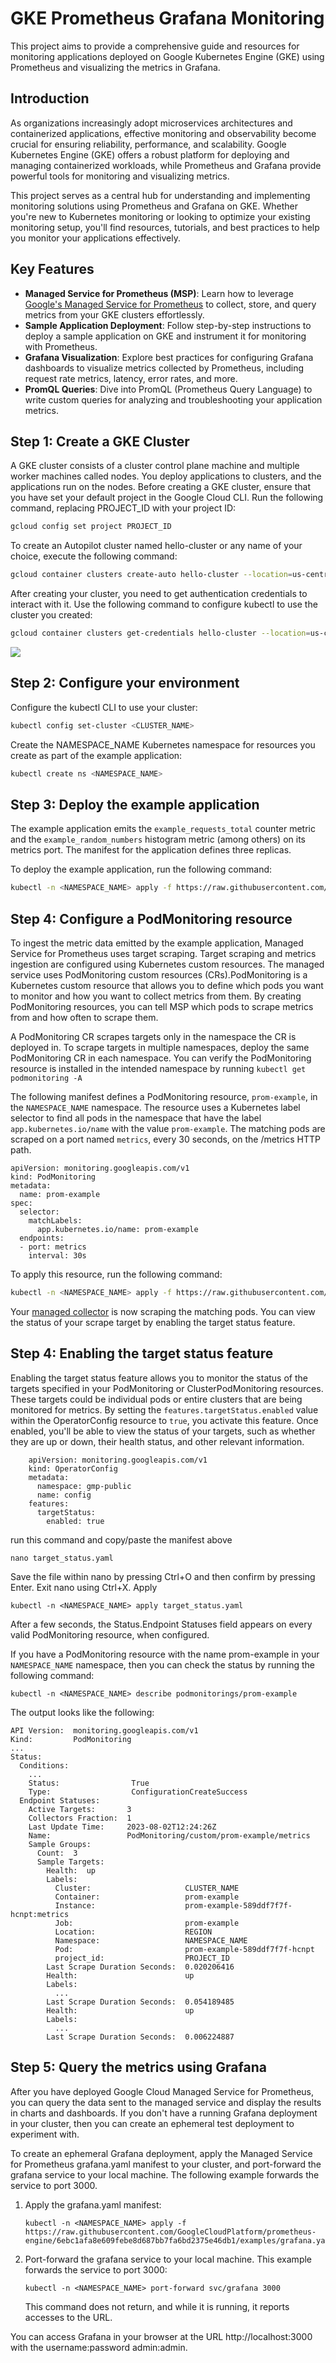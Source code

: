 # GKE Prometheus Grafana Monitoring

This project aims to provide a comprehensive guide and resources for monitoring applications deployed on Google Kubernetes Engine (GKE) using Prometheus and visualizing the metrics in Grafana.

## Introduction

As organizations increasingly adopt microservices architectures and containerized applications, effective monitoring and observability become crucial for ensuring reliability, performance, and scalability. Google Kubernetes Engine (GKE) offers a robust platform for deploying and managing containerized workloads, while Prometheus and Grafana provide powerful tools for monitoring and visualizing metrics.

This project serves as a central hub for understanding and implementing monitoring solutions using Prometheus and Grafana on GKE. Whether you're new to Kubernetes monitoring or looking to optimize your existing monitoring setup, you'll find resources, tutorials, and best practices to help you monitor your applications effectively.

## Key Features

- **Managed Service for Prometheus (MSP)**: Learn how to leverage [Google's Managed Service for Prometheus](https://cloud.google.com/stackdriver/docs/managed-prometheus)
 to collect, store, and query metrics from your GKE clusters effortlessly.
- **Sample Application Deployment**: Follow step-by-step instructions to deploy a sample application on GKE and instrument it for monitoring with Prometheus.
- **Grafana Visualization**: Explore best practices for configuring Grafana dashboards to visualize metrics collected by Prometheus, including request rate metrics, latency, error rates, and more.
- **PromQL Queries**: Dive into PromQL (Prometheus Query Language) to write custom queries for analyzing and troubleshooting your application metrics.

## Step 1: Create a GKE Cluster
A GKE cluster consists of a cluster control plane machine and multiple worker machines called nodes. You deploy applications to clusters, and the applications run on the nodes. 
Before creating a GKE cluster, ensure that you have set your default project in the Google Cloud CLI. Run the following command, replacing PROJECT_ID with your project ID:

```bash
gcloud config set project PROJECT_ID
```

To create an Autopilot cluster named hello-cluster or any name of your choice, execute the following command:
```bash
gcloud container clusters create-auto hello-cluster --location=us-central1
```
After creating your cluster, you need to get authentication credentials to interact with it. Use the following command to configure kubectl to use the cluster you created:
```bash
gcloud container clusters get-credentials hello-cluster --location=us-central1
```
![](kubernetes_cluster.png)

## Step 2: Configure your environment
Configure the kubectl CLI to use your cluster:
```bash
kubectl config set-cluster <CLUSTER_NAME>
```
Create the NAMESPACE_NAME Kubernetes namespace for resources you create as part of the example application:
```bash
kubectl create ns <NAMESPACE_NAME>
```
## Step 3: Deploy the example application

The example application emits the ```example_requests_total``` counter metric and the ```example_random_numbers``` histogram metric (among others) on its metrics port. The manifest for the application defines three replicas.

To deploy the example application, run the following command:
```bash
kubectl -n <NAMESPACE_NAME> apply -f https://raw.githubusercontent.com/GoogleCloudPlatform/prometheus-engine/v0.8.2/examples/example-app.yaml
```
## Step 4: Configure a PodMonitoring resource
To ingest the metric data emitted by the example application, Managed Service for Prometheus uses target scraping. Target scraping and metrics ingestion are configured using Kubernetes custom resources. The managed service uses PodMonitoring custom resources (CRs).PodMonitoring is a Kubernetes custom resource that allows you to define which pods you want to monitor and how you want to collect metrics from them. By creating PodMonitoring resources, you can tell MSP which pods to scrape metrics from and how often to scrape them.

A PodMonitoring CR scrapes targets only in the namespace the CR is deployed in. To scrape targets in multiple namespaces, deploy the same PodMonitoring CR in each namespace. You can verify the PodMonitoring resource is installed in the intended namespace by running ```kubectl get podmonitoring -A``` 

The following manifest defines a PodMonitoring resource, ```prom-example```, in the ```NAMESPACE_NAME``` namespace. The resource uses a Kubernetes label selector to find all pods in the namespace that have the label ```app.kubernetes.io/name``` with the value ```prom-example```. The matching pods are scraped on a port named ```metrics```, every 30 seconds, on the /metrics HTTP path.
```
apiVersion: monitoring.googleapis.com/v1
kind: PodMonitoring
metadata:
  name: prom-example
spec:
  selector:
    matchLabels:
      app.kubernetes.io/name: prom-example
  endpoints:
  - port: metrics
    interval: 30s
```
To apply this resource, run the following command:

```bash
kubectl -n <NAMESPACE_NAME> apply -f https://raw.githubusercontent.com/GoogleCloudPlatform/prometheus-engine/v0.8.2/examples/pod-monitoring.yaml
```

Your [managed collector](https://cloud.google.com/stackdriver/docs/managed-prometheus#gmp-data-collection) is now scraping the matching pods. You can view the status of your scrape target by enabling the target status feature.

## Step 4: Enabling the target status feature 
Enabling the target status feature allows you to monitor the status of the targets specified in your PodMonitoring or ClusterPodMonitoring resources. These targets could be individual pods or entire clusters that are being monitored for metrics.
By setting the ```features.targetStatus.enabled``` value within the OperatorConfig resource to ```true```, you activate this feature. Once enabled, you'll be able to view the status of your targets, such as whether they are up or down, their health status, and other relevant information.
```
    apiVersion: monitoring.googleapis.com/v1
    kind: OperatorConfig
    metadata:
      namespace: gmp-public
      name: config
    features:
      targetStatus:
        enabled: true
```
run this command and copy/paste the manifest above

```
nano target_status.yaml
```
Save the file within nano by pressing Ctrl+O and then confirm by pressing Enter. Exit nano using Ctrl+X.
Apply
```
kubectl -n <NAMESPACE_NAME> apply target_status.yaml
```

After a few seconds, the Status.Endpoint Statuses field appears on every valid PodMonitoring resource, when configured.

If you have a PodMonitoring resource with the name prom-example in your ```NAMESPACE_NAME``` namespace, then you can check the status by running the following command:

```
kubectl -n <NAMESPACE_NAME> describe podmonitorings/prom-example
```
The output looks like the following:
```
API Version:  monitoring.googleapis.com/v1
Kind:         PodMonitoring
...
Status:
  Conditions:
    ...
    Status:                True
    Type:                  ConfigurationCreateSuccess
  Endpoint Statuses:
    Active Targets:       3
    Collectors Fraction:  1
    Last Update Time:     2023-08-02T12:24:26Z
    Name:                 PodMonitoring/custom/prom-example/metrics
    Sample Groups:
      Count:  3
      Sample Targets:
        Health:  up
        Labels:
          Cluster:                     CLUSTER_NAME
          Container:                   prom-example
          Instance:                    prom-example-589ddf7f7f-hcnpt:metrics
          Job:                         prom-example
          Location:                    REGION
          Namespace:                   NAMESPACE_NAME
          Pod:                         prom-example-589ddf7f7f-hcnpt
          project_id:                  PROJECT_ID
        Last Scrape Duration Seconds:  0.020206416
        Health:                        up
        Labels:
          ...
        Last Scrape Duration Seconds:  0.054189485
        Health:                        up
        Labels:
          ...
        Last Scrape Duration Seconds:  0.006224887
```
## Step 5: Query the metrics using Grafana
After you have deployed Google Cloud Managed Service for Prometheus, you can query the data sent to the managed service and display the results in charts and dashboards.
If you don't have a running Grafana deployment in your cluster, then you can create an ephemeral test deployment to experiment with.

To create an ephemeral Grafana deployment, apply the Managed Service for Prometheus grafana.yaml manifest to your cluster, and port-forward the grafana service to your local machine. The following example forwards the service to port 3000.
1. Apply the grafana.yaml manifest:
   ```
   kubectl -n <NAMESPACE_NAME> apply -f  https://raw.githubusercontent.com/GoogleCloudPlatform/prometheus-engine/6ebc1afa8e609febe8d687bb7fa6bd2375e46db1/examples/grafana.yaml
   ```
2. Port-forward the grafana service to your local machine. This example forwards the service to port 3000:
   ```
   kubectl -n <NAMESPACE_NAME> port-forward svc/grafana 3000
   ```
   This command does not return, and while it is running, it reports accesses to the URL.

You can access Grafana in your browser at the URL http://localhost:3000 with the username:password admin:admin. 

